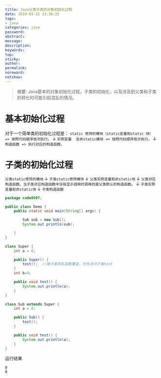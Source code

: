 ```yaml
---
title: Java父类子类的对象初始化过程
date: 2019-03-21 13:36:25
tags:
- java
categories: java
password:
abstract:
message:
description:
keywords:
top:
sticky:
author:
permalink:
noreward:
notshow:
---
```


> 摘要: Java基本的对象初始化过程，子类的初始化，以及涉及到父类和子类的转化时可能引起混乱的情况。

<!--more-->

# 基本初始化过程
对于一个简单类的初始化过程是：
`static 修饰的模块（static变量和static 块） => 按照代码顺序依次执行。`
↓
`实例变量  及非static模块 => 按照代码顺序依次执行。`
↓
`构造函数 => 执行对应的构造函数。`

# 子类的初始化过程
`父类static修饰的模块`
↓
`子类static修饰模块`
↓
`父类实例变量和非static块`
↓
`父类对应构造函数。当子类对应构造函数中没有显示调用时调用的是父类默认的构造函数。`
↓
`子类实例变量和非static块`
↓
`子类构造函数`

```java Debug demo
package code0507;

public class Demo {
	public static void main(String[] args) {

		Sub sub = new Sub();
		System.out.println(sub);

	}
}

class Super {
	int a = 6;

	public Super() {
		test();  //被子类同名函数覆盖，优先访问子类test
	}
	int b=9;

	public void test() {
		System.out.println(a);
	}
}

class Sub extends Super {
	int a = 8;

	public Sub() {
		test();
	}

	public void test() {
		System.out.println(a);
	}
}

```
运行结果
```
0
8
```